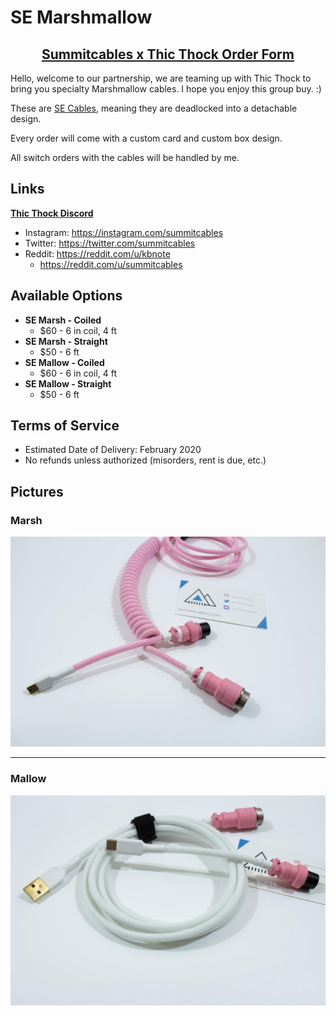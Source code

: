 # SE Marshmallow
<h2 align="center"><strong><a href="https://docs.google.com/forms/d/e/1FAIpQLScXeaGVxPAlDnpC9aUkNRVmqdTOGtjWLpK3dhY6Z6gz3uqpuw/viewform">Summitcables x Thic Thock Order Form</a></strong></h3>

Hello, welcome to our partnership, we are teaming up with Thic Thock to bring you specialty Marshmallow cables. I hope you enjoy this group buy. :)

These are [SE Cables](https://summitcables.com/#detachable), meaning they are deadlocked into a detachable design.

Every order will come with a custom card and custom box design. 

All switch orders with the cables will be handled by me.

## Links
**[Thic Thock Discord](https://discord.gg/kZ5f3d2)**
* Instagram: <https://instagram.com/summitcables>
* Twitter: <https://twitter.com/summitcables>
* Reddit: <https://reddit.com/u/kbnote>
  * <https://reddit.com/u/summitcables>

## Available Options
* **SE Marsh - Coiled**
  * $60 - 6 in coil, 4 ft
* **SE Marsh - Straight**
  * $50 - 6 ft
* **SE Mallow - Coiled**
  * $60 - 6 in coil, 4 ft
* **SE Mallow - Straight**
  * $50 - 6 ft

## Terms of Service
* Estimated Date of Delivery: February 2020
* No refunds unless authorized (misorders, rent is due, etc.)

## Pictures
### Marsh
![](marshmallow/1.jpg)

---

### Mallow
![](marshmallow/2.jpg)